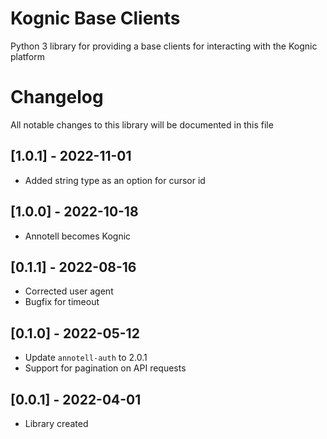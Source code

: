 # Kognic Base Clients

Python 3 library for providing a base clients for interacting with the Kognic platform

# Changelog

All notable changes to this library will be documented in this file

## [1.0.1] - 2022-11-01
- Added string type as an option for cursor id 

## [1.0.0] - 2022-10-18
- Annotell becomes Kognic

## [0.1.1] - 2022-08-16
- Corrected user agent
- Bugfix for timeout

## [0.1.0] - 2022-05-12
- Update `annotell-auth` to 2.0.1
- Support for pagination on API requests

## [0.0.1] - 2022-04-01

- Library created
